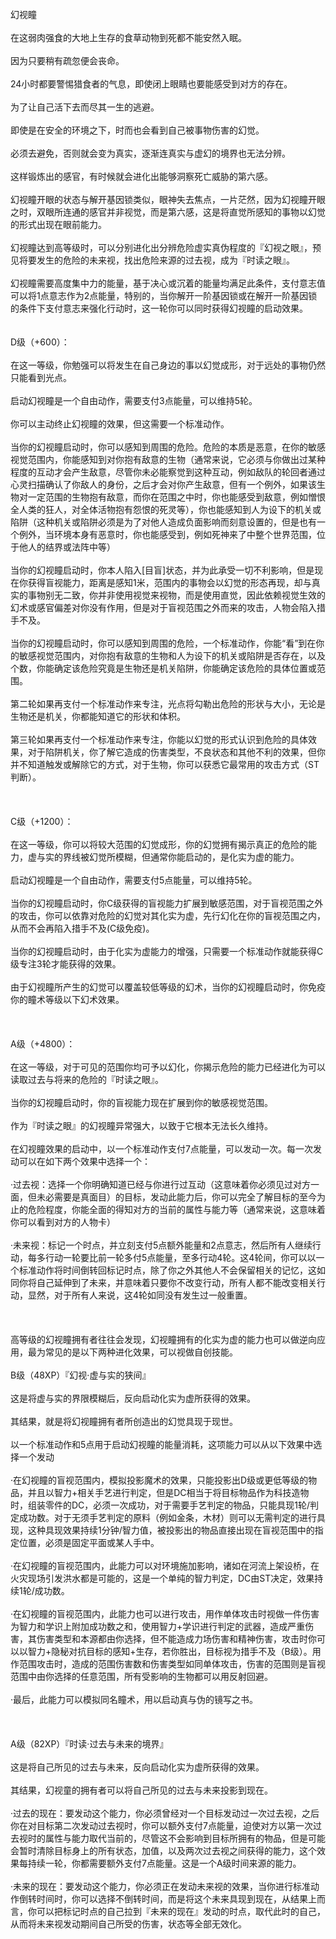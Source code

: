 <title>幻视瞳</title>
<meta name="GENERATOR" content="WinCHM">
<meta http-equiv="Content-Type" content="text/html; charset=gb2312">
<br>幻视瞳
<br>
<br>在这弱肉强食的大地上生存的食草动物到死都不能安然入眠。
<br>
<br>因为只要稍有疏忽便会丧命。
<br>
<br>24小时都要警惕猎食者的气息，即使闭上眼睛也要能感受到对方的存在。
<br>
<br>为了让自己活下去而尽其一生的逃避。
<br>
<br>即使是在安全的环境之下，时而也会看到自己被事物伤害的幻觉。
<br>
<br>必须去避免，否则就会变为真实，逐渐连真实与虚幻的境界也无法分辨。
<br>
<br>这样锻炼出的感官，有时候就会进化出能够洞察死亡威胁的第六感。
<br>
<br>幻视瞳开眼的状态与解开基因锁类似，眼神失去焦点，一片茫然，因为幻视瞳开眼之时，双眼所连通的感官并非视觉，而是第六感，这是将直觉所感知的事物以幻觉的形式出现在眼前能力。
<br>
<br>幻视瞳达到高等级时，可以分别进化出分辨危险虚实真伪程度的『幻视之眼』，预见将要发生的危险的未来视，找出危险来源的过去视，成为『时读之眼』。
<br>
<br>幻视瞳需要高度集中力的能量，基于决心或沉着的能量均满足此条件，支付意志值可以将1点意志作为2点能量，特别的，当你解开一阶基因锁或在解开一阶基因锁的条件下支付意志来强化行动时，这一轮你可以同时获得幻视瞳的启动效果。
<br>
<br>
<br>D级（+600）：
<br>
<br>在这一等级，你勉强可以将发生在自己身边的事以幻觉成形，对于远处的事物仍然只能看到光点。
<br>
<br>启动幻视瞳是一个自由动作，需要支付3点能量，可以维持5轮。
<br>
<br>你可以主动终止幻视瞳的效果，但这需要一个标准动作。
<br>
<br>当你的幻视瞳启动时，你可以感知到周围的危险。危险的本质是恶意，在你的敏感视觉范围内，你能感知到对你抱有敌意的生物（通常来说，它必须与你做出过某种程度的互动才会产生敌意，尽管你未必能察觉到这种互动，例如敌队的轮回者通过心灵扫描确认了你敌人的身份，之后才会对你产生敌意，但有一个例外，如果该生物对一定范围的生物抱有敌意，而你在范围之中时，你也能感受到敌意，例如憎恨全人类的狂人，对全体活物抱有怨恨的死灵等），你也能感知到人为设下的机关或陷阱（这种机关或陷阱必须是为了对他人造成负面影响而刻意设置的，但是也有一个例外，当环境本身有恶意时，你也能感受到，例如死神来了中整个世界范围，位于他人的结界或法阵中等）
<br>
<br>当你的幻视瞳启动时，你本人陷入[目盲]状态，并为此承受一切不利影响，但是现在你获得盲视能力，距离是感知1米，范围内的事物会以幻觉的形态再现，却与真实的事物别无二致，你并非使用视觉来视物，而是使用直觉，因此依赖视觉生效的幻术或感官偏差对你没有作用，但是对于盲视范围之外而来的攻击，人物会陷入措手不及。
<br>
<br>当你的幻视瞳启动时，你可以感知到周围的危险，一个标准动作，你能“看”到在你的敏感视觉范围内，对你抱有敌意的生物和人为设下的机关或陷阱是否存在，以及个数，你能确定该危险究竟是生物还是机关陷阱，你能确定该危险的具体位置或范围。
<br>
<br>第二轮如果再支付一个标准动作来专注，光点将勾勒出危险的形状与大小，无论是生物还是机关，你都能知道它的形状和体积。
<br>
<br>第三轮如果再支付一个标准动作来专注，你能以幻觉的形式认识到危险的具体效果，对于陷阱机关，你了解它造成的伤害类型，不良状态和其他不利的效果，但你并不知道触发或解除它的方式，对于生物，你可以获悉它最常用的攻击方式（ST判断）。
<br>
<br> 
<br>
<br>C级（+1200）：
<br>
<br>在这一等级，你可以将较大范围的幻觉成形，你的幻觉拥有揭示真正的危险的能力，虚与实的界线被幻觉所模糊，但通常你能启动的，是化实为虚的能力。
<br>
<br>启动幻视瞳是一个自由动作，需要支付5点能量，可以维持5轮。
<br>
<br>当你的幻视瞳启动时，你C级获得的盲视能力扩展到敏感范围，对于盲视范围之外的攻击，你可以依靠对危险的幻觉对其化实为虚，先行幻化在你的盲视范围之内，从而不会再陷入措手不及(C级免疫)。
<br>
<br>当你的幻视瞳启动时，由于化实为虚能力的增强，只需要一个标准动作就能获得C级专注3轮才能获得的效果。
<br>
<br>由于幻视瞳所产生的幻觉可以覆盖较低等级的幻术，当你的幻视瞳启动时，你免疫你的瞳术等级以下幻术效果。
<br>
<br> 
<br>
<br>A级（+4800）：
<br>
<br>在这一等级，对于可见的范围你均可予以幻化，你揭示危险的能力已经进化为可以读取过去与将来的危险的『时读之眼』。
<br>
<br>当你的幻视瞳启动时，你的盲视能力现在扩展到你的敏感视觉范围。
<br>
<br>作为『时读之眼』的幻视瞳异常强大，以致于它根本无法长久维持。
<br>
<br>在幻视瞳效果的启动中，以一个标准动作支付7点能量，可以发动一次。每一次发动可以在如下两个效果中选择一个：
<br>
<br>·过去视：选择一个你明确知道已经与你进行过互动（这意味着你必须见过对方一面，但未必需要是真面目）的目标，发动此能力后，你可以完全了解目标的至今为止的危险程度，你能全面的得知对方的当前的属性与能力等（通常来说，这意味着你可以看到对方的人物卡）
<br>
<br>·未来视：标记一个时点，并立刻支付5点额外能量和2点意志，然后所有人继续行动，每多行动一轮要比前一轮多付5点能量，至多行动4轮。这4轮间，你可以以一个标准动作将时间倒转回标记时点，除了你之外其他人不会保留相关的记忆，这如同你将自己延伸到了未来，并意味着只要你不改变行动，所有人都不能改变相关行动，显然，对于所有人来说，这4轮如同没有发生过一般重置。
<br>
<br> 
<br>
<br>高等级的幻视瞳拥有者往往会发现，幻视瞳拥有的化实为虚的能力也可以做逆向应用，最为常见的是以下两种进化效果，可以视做自创技能。
<br>
<br>B级（48XP）『幻视·虚与实的狭间』
<br>
<br>这是将虚与实的界限模糊后，反向启动化实为虚所获得的效果。
<br>
<br>其结果，就是将幻视瞳拥有者所创造出的幻觉具现于现世。
<br>
<br>以一个标准动作和5点用于启动幻视瞳的能量消耗，这项能力可以从以下效果中选择一个发动
<br>
<br>·在幻视瞳的盲视范围内，模拟投影魔术的效果，只能投影出D级或更低等级的物品，并且以智力+相关手艺进行判定，但是DC相当于将目标物品作为科技造物时，组装零件的DC，必须一次成功，对于需要手艺判定的物品，只能具现1轮/判定成功数。对于无须手艺判定的原料（例如金条，木材）则可以无需判定的进行具现，这种具现效果持续1分钟/智力值，被投影出的物品直接出现在盲视范围中的指定位置，必须是固定平面或某人手中。
<br>
<br>·在幻视瞳的盲视范围内，此能力可以对环境施加影响，诸如在河流上架设桥，在火灾现场引发洪水都是可能的，这是一个单纯的智力判定，DC由ST决定，效果持续1轮/成功数。
<br>
<br>·在幻视瞳的盲视范围内，此能力也可以进行攻击，用作单体攻击时视做一件伤害为智力和学识上附加成功数之和，使用智力+学识进行判定的武器，造成严重伤害，其伤害类型和本源都由你选择，但不能造成力场伤害和精神伤害，攻击时你可以以智力+隐秘对抗目标的感知+生存，若你胜出，目标视为措手不及（B级）。用作范围攻击时，造成的范围伤害数和伤害类型如同单体攻击，伤害的范围则是盲视范围中由你选择的任意范围，所有受影响的生物都可以用反射回避。
<br>
<br>·最后，此能力可以模拟同名瞳术，用以启动真与伪的镜写之书。
<br>
<br> 
<br>
<br>A级（82XP）『时读·过去与未来的境界』
<br>
<br>这是将自己所见的过去与未来，反向启动化实为虚所获得的效果。
<br>
<br>其结果，幻视童的拥有者可以将自己所见的过去与未来投影到现在。
<br>
<br>·过去的现在：要发动这个能力，你必须曾经对一个目标发动过一次过去视，之后你在对目标第二次发动过去视时，你可以额外支付7点能量，迫使对方以第一次过去视时的属性与能力取代当前的，尽管这不会影响到目标所拥有的物品，但是可能会暂时清除目标身上的所有状态，加值，以及两次过去视之间获得的能力，这个效果每持续一轮，你都需要额外支付7点能量。这是一个A级时间来源的能力。
<br>
<br>·未来的现在：要发动这个能力，你必须正在发动未来视的效果，当你进行标准动作倒转时间时，你可以选择不倒转时间，而是将这个未来具现到现在，从结果上而言，你可以把标记时点的自己拉到『未来的现在』发动的时点，取代此时的自己，从而将未来视发动期间自己所受的伤害，状态等全部无效化。
<br>
<br>
